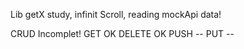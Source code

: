 Lib getX study, infinit Scroll, reading mockApi data!

CRUD Incomplet!
GET OK
DELETE OK
PUSH --
PUT --
